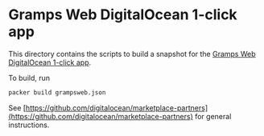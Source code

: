 # Gramps Web DigitalOcean 1-click app

This directory contains the scripts to build a snapshot for the [Gramps Web DigitalOcean 1-click app](https://marketplace.digitalocean.com/apps/gramps-web?refcode=b1d13ebe86ac&action=deploy).

To build, run

```bash
packer build grampsweb.json 
```

See [https://github.com/digitalocean/marketplace-partners](https://github.com/digitalocean/marketplace-partners) for general instructions.